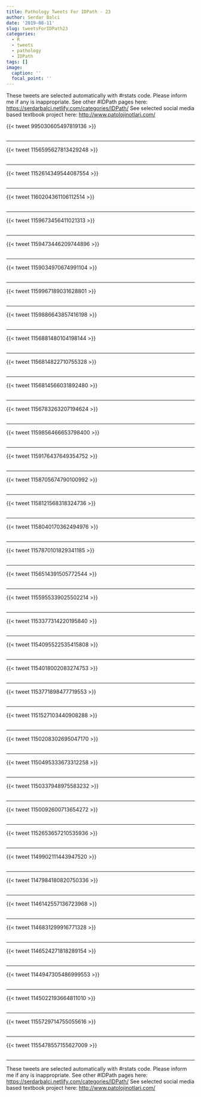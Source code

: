 ```yaml
---
title: Pathology Tweets For IDPath - 23
author: Serdar Balci
date: '2019-08-11'
slug: tweetsForIDPath23
categories:
  - R
  - tweets
  - pathology
  - IDPath
tags: []
image:
  caption: ''
  focal_point: ''
---
```



These tweets are selected automatically with #rstats code. Please inform me if any is inappropriate.
See other #IDPath pages here: https://serdarbalci.netlify.com/categories/IDPath/ 
See selected social media based textbook project here: http://www.patolojinotlari.com/

{{< tweet 995030605497819136 >}}
<br>
<br>
<hr>
{{< tweet 1156595627813429248 >}}
<br>
<br>
<hr>
{{< tweet 1152614349544087554 >}}
<br>
<br>
<hr>
{{< tweet 1160204361106112514 >}}
<br>
<br>
<hr>
{{< tweet 1159673456411021313 >}}
<br>
<br>
<hr>
{{< tweet 1159473446209744896 >}}
<br>
<br>
<hr>
{{< tweet 1159034970674991104 >}}
<br>
<br>
<hr>
{{< tweet 1159967189031628801 >}}
<br>
<br>
<hr>
{{< tweet 1159886643857416198 >}}
<br>
<br>
<hr>
{{< tweet 1156881480104198144 >}}
<br>
<br>
<hr>
{{< tweet 1156814822710755328 >}}
<br>
<br>
<hr>
{{< tweet 1156814566031892480 >}}
<br>
<br>
<hr>
{{< tweet 1156783263207194624 >}}
<br>
<br>
<hr>
{{< tweet 1159856466653798400 >}}
<br>
<br>
<hr>
{{< tweet 1159176437649354752 >}}
<br>
<br>
<hr>
{{< tweet 1158705674790100992 >}}
<br>
<br>
<hr>
{{< tweet 1158121568318324736 >}}
<br>
<br>
<hr>
{{< tweet 1158040170362494976 >}}
<br>
<br>
<hr>
{{< tweet 1157870101829341185 >}}
<br>
<br>
<hr>
{{< tweet 1156514391505772544 >}}
<br>
<br>
<hr>
{{< tweet 1155955339025502214 >}}
<br>
<br>
<hr>
{{< tweet 1153377314220195840 >}}
<br>
<br>
<hr>
{{< tweet 1154095522535415808 >}}
<br>
<br>
<hr>
{{< tweet 1154018002083274753 >}}
<br>
<br>
<hr>
{{< tweet 1153771898477719553 >}}
<br>
<br>
<hr>
{{< tweet 1151527103440908288 >}}
<br>
<br>
<hr>
{{< tweet 1150208302695047170 >}}
<br>
<br>
<hr>
{{< tweet 1150495333673312258 >}}
<br>
<br>
<hr>
{{< tweet 1150337948975583232 >}}
<br>
<br>
<hr>
{{< tweet 1150092600713654272 >}}
<br>
<br>
<hr>
{{< tweet 1152653657210535936 >}}
<br>
<br>
<hr>
{{< tweet 1149902111443947520 >}}
<br>
<br>
<hr>
{{< tweet 1147984180820750336 >}}
<br>
<br>
<hr>
{{< tweet 1146142557136723968 >}}
<br>
<br>
<hr>
{{< tweet 1146831299916771328 >}}
<br>
<br>
<hr>
{{< tweet 1146524271818289154 >}}
<br>
<br>
<hr>
{{< tweet 1144947305486999553 >}}
<br>
<br>
<hr>
{{< tweet 1145022193664811010 >}}
<br>
<br>
<hr>
{{< tweet 1155729714755055616 >}}
<br>
<br>
<hr>
{{< tweet 1155478557155627009 >}}
<br>
<br>
<hr>


These tweets are selected automatically with #rstats code. Please inform me if any is inappropriate.
See other #IDPath pages here: https://serdarbalci.netlify.com/categories/IDPath/ 
See selected social media based textbook project here: http://www.patolojinotlari.com/
